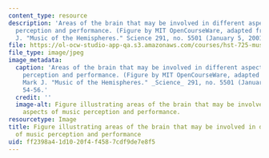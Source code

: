 ```yaml
---
content_type: resource
description: 'Areas of the brain that may be involved in different aspects of music
  perception and performance. (Figure by MIT OpenCourseWare, adapted from Tramo, Mark
  J. "Music of the Hemispheres." Science 291, no. 5501 (January 5, 2001): 54-56.'
file: https://ol-ocw-studio-app-qa.s3.amazonaws.com/courses/hst-725-music-perception-and-cognition-spring-2009/ff2398a41d1020f4f4587cdf9de7e8f5_hst-725s09.jpg
file_type: image/jpeg
image_metadata:
  caption: 'Areas of the brain that may be involved in different aspects of music
    perception and performance. (Figure by MIT OpenCourseWare, adapted from Tramo,
    Mark J. "Music of the Hemispheres." _Science_ 291, no. 5501 (January 5, 2001):
    54-56.'
  credit: ''
  image-alt: Figure illustrating areas of the brain that may be involved in different
    aspects of music perception and performance.
resourcetype: Image
title: Figure illustrating areas of the brain that may be involved in different aspects
  of music perception and performance
uid: ff2398a4-1d10-20f4-f458-7cdf9de7e8f5
---
```


